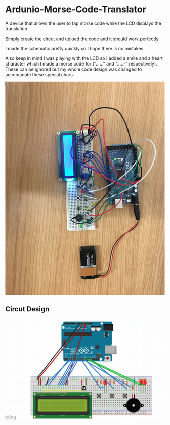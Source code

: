 # Ardunio-Morse-Code-Translator
A device that allows the user to tap morse code while the LCD displays the translation.

Simply create the circut and upload the code and it should work perfectly.

I made the schematic pretty quickly so I hope there is no mistakes.

Also keep in mind I was playing with the LCD so I added a smile and a heart character which I made a morse code for ("......" and ".....-" respectively). These can be ignored but my whole code design was changed to accomadate these special chars.

![Device](https://github.com/OwenK2/Ardunio-Morse-Code-Translator/blob/master/IMG_7742.JPG?raw=true)

## Circut Design
![Circut](https://github.com/OwenK2/Ardunio-Morse-Code-Translator/blob/master/circut.png?raw=true)

